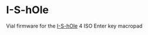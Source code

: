 # I-S-hOle

Vial firmware for the [I-S-hOle](https://www.40percent.club/2018/11/i-s-hole.html) 4 ISO Enter key macropad
